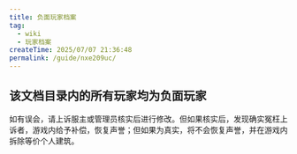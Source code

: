 ```yaml
---
title: 负面玩家档案
tag:
  - wiki
  - 玩家档案
createTime: 2025/07/07 21:36:48
permalink: /guide/nxe209uc/
---
```


## **该文档目录内的所有玩家均为负面玩家**

如有误会，请上诉服主或管理员核实后进行修改。但如果核实后，发现确实冤枉上诉者，游戏内给予补偿，恢复声誉；但如果为真实，将不会恢复声誉，并在游戏内拆除等价个人建筑。